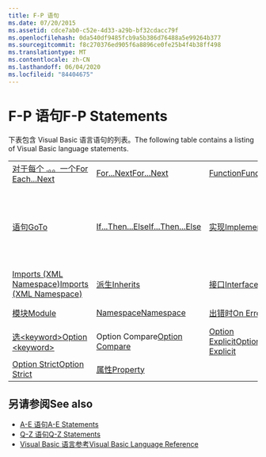 ```yaml
---
title: F-P 语句
ms.date: 07/20/2015
ms.assetid: cdce7ab0-c52e-4d33-a29b-bf32cdacc79f
ms.openlocfilehash: 0da540df9485fcb9a5b386d76488a5e99264b377
ms.sourcegitcommit: f8c270376ed905f6a8896ce0fe25b4f4b38ff498
ms.translationtype: MT
ms.contentlocale: zh-CN
ms.lasthandoff: 06/04/2020
ms.locfileid: "84404675"
---
```

# <a name="f-p-statements"></a><span data-ttu-id="e1d08-102">F-P 语句</span><span class="sxs-lookup"><span data-stu-id="e1d08-102">F-P Statements</span></span>
<span data-ttu-id="e1d08-103">下表包含 Visual Basic 语言语句的列表。</span><span class="sxs-lookup"><span data-stu-id="e1d08-103">The following table contains a listing of Visual Basic language statements.</span></span>  
  
|||||  
|---|---|---|---|  
|[<span data-ttu-id="e1d08-104">对于每个 .。。一个</span><span class="sxs-lookup"><span data-stu-id="e1d08-104">For Each...Next</span></span>](for-each-next-statement.md)|[<span data-ttu-id="e1d08-105">For...Next</span><span class="sxs-lookup"><span data-stu-id="e1d08-105">For...Next</span></span>](for-next-statement.md)|[<span data-ttu-id="e1d08-106">Function</span><span class="sxs-lookup"><span data-stu-id="e1d08-106">Function</span></span>](function-statement.md)|[<span data-ttu-id="e1d08-107">获取</span><span class="sxs-lookup"><span data-stu-id="e1d08-107">Get</span></span>](get-statement.md)|  
|[<span data-ttu-id="e1d08-108">语句</span><span class="sxs-lookup"><span data-stu-id="e1d08-108">GoTo</span></span>](goto-statement.md)|[<span data-ttu-id="e1d08-109">If...Then...Else</span><span class="sxs-lookup"><span data-stu-id="e1d08-109">If...Then...Else</span></span>](if-then-else-statement.md)|[<span data-ttu-id="e1d08-110">实现</span><span class="sxs-lookup"><span data-stu-id="e1d08-110">Implements</span></span>](implements-statement.md)|[<span data-ttu-id="e1d08-111">Imports (.NET Namespace and Type)</span><span class="sxs-lookup"><span data-stu-id="e1d08-111">Imports (.NET Namespace and Type)</span></span>](imports-statement-net-namespace-and-type.md)|  
|[<span data-ttu-id="e1d08-112">Imports (XML Namespace)</span><span class="sxs-lookup"><span data-stu-id="e1d08-112">Imports (XML Namespace)</span></span>](imports-statement-xml-namespace.md)|[<span data-ttu-id="e1d08-113">派生</span><span class="sxs-lookup"><span data-stu-id="e1d08-113">Inherits</span></span>](inherits-statement.md)|[<span data-ttu-id="e1d08-114">接口</span><span class="sxs-lookup"><span data-stu-id="e1d08-114">Interface</span></span>](interface-statement.md)|[<span data-ttu-id="e1d08-115">Mid</span><span class="sxs-lookup"><span data-stu-id="e1d08-115">Mid</span></span>](mid-statement.md)|  
|[<span data-ttu-id="e1d08-116">模块</span><span class="sxs-lookup"><span data-stu-id="e1d08-116">Module</span></span>](module-statement.md)|[<span data-ttu-id="e1d08-117">Namespace</span><span class="sxs-lookup"><span data-stu-id="e1d08-117">Namespace</span></span>](namespace-statement.md)|[<span data-ttu-id="e1d08-118">出错时</span><span class="sxs-lookup"><span data-stu-id="e1d08-118">On Error</span></span>](on-error-statement.md)|[<span data-ttu-id="e1d08-119">运算符</span><span class="sxs-lookup"><span data-stu-id="e1d08-119">Operator</span></span>](operator-statement.md)|  
|[<span data-ttu-id="e1d08-120">选\<keyword></span><span class="sxs-lookup"><span data-stu-id="e1d08-120">Option \<keyword></span></span>](option-keyword-statement.md)|<span data-ttu-id="e1d08-121">Option Compare[](option-compare-statement.md)</span><span class="sxs-lookup"><span data-stu-id="e1d08-121">[Option Compare](option-compare-statement.md)</span></span>|[<span data-ttu-id="e1d08-122">Option Explicit</span><span class="sxs-lookup"><span data-stu-id="e1d08-122">Option Explicit</span></span>](option-explicit-statement.md)|<span data-ttu-id="e1d08-123">Option Infer[](option-infer-statement.md)</span><span class="sxs-lookup"><span data-stu-id="e1d08-123">[Option Infer](option-infer-statement.md)</span></span>|  
|[<span data-ttu-id="e1d08-124">Option Strict</span><span class="sxs-lookup"><span data-stu-id="e1d08-124">Option Strict</span></span>](option-strict-statement.md)|[<span data-ttu-id="e1d08-125">属性</span><span class="sxs-lookup"><span data-stu-id="e1d08-125">Property</span></span>](property-statement.md)|||  
  
## <a name="see-also"></a><span data-ttu-id="e1d08-126">另请参阅</span><span class="sxs-lookup"><span data-stu-id="e1d08-126">See also</span></span>

- [<span data-ttu-id="e1d08-127">A-E 语句</span><span class="sxs-lookup"><span data-stu-id="e1d08-127">A-E Statements</span></span>](a-e-statements.md)
- [<span data-ttu-id="e1d08-128">Q-Z 语句</span><span class="sxs-lookup"><span data-stu-id="e1d08-128">Q-Z Statements</span></span>](q-z-statements.md)
- [<span data-ttu-id="e1d08-129">Visual Basic 语言参考</span><span class="sxs-lookup"><span data-stu-id="e1d08-129">Visual Basic Language Reference</span></span>](../index.md)
